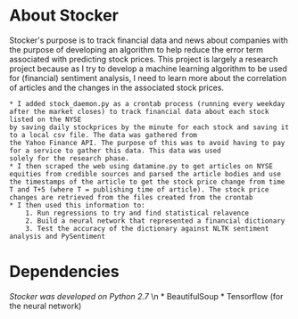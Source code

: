 # About Stocker
Stocker's purpose is to track financial data and news about companies with the purpose of developing an algorithm to help reduce
the error term associated with predicting stock prices. This project is largely a research project because as I try to develop
a machine learning algorithm to be used for (financial) sentiment analysis, I need to learn more about the correlation of articles and the changes in the associated stock prices. 

	* I added stock_daemon.py as a crontab process (running every weekday after the market closes) to track financial data about each stock listed on the NYSE
	by saving daily stockprices by the minute for each stock and saving it to a local csv file. The data was gathered from 
	the Yahoo Finance API. The purpose of this was to avoid having to pay for a service to gather this data. This data was used 
	solely for the research phase.
	* I then scraped the web using datamine.py to get articles on NYSE equities from credible sources and parsed the article bodies and use the timestamps of the article to get the stock price change from time T and T+5 (where T = publishing time of article). The stock price changes are retrieved from the files created from the crontab
	* I then used this information to:
		1. Run regressions to try and find statistical relavence
		2. Build a neural network that represented a financial dictionary 
		3. Test the accuracy of the dictionary against NLTK sentiment analysis and PySentiment 



# Dependencies
<i>Stocker was developed on Python 2.7</i> \n
	* BeautifulSoup
	* Tensorflow (for the neural network)

